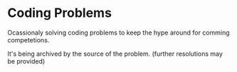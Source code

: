 # Coding Problems
Ocassionaly solving coding problems to keep the hype around for comming competetions.

 It's being archived by the source of the problem. (further resolutions may be provided)